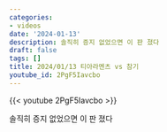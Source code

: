 ```yaml
---
categories:
- videos
date: '2024-01-13'
description: 솔직히 증지 없었으면 이 판 졌다
draft: false
tags: []
title: 2024/01/13 티아라멘츠 vs 참기
youtube_id: 2PgF5Iavcbo
---
```



{{< youtube 2PgF5Iavcbo >}}

솔직히 증지 없었으면 이 판 졌다